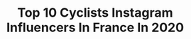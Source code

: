 ---
title: Top 10 Cyclists Instagram Influencers In France In 2020
description: Identify the most popular Instagram accounts on inBeat.
platform: Instagram
profiles:
  - username: "yoyo.offredo"
    fullname: >-
      Yoann Offredo
    location: "France"
    followers: 43138
    engagement: 795
    commentsToLikes: 0.011109
    avatar: "https://scontent-lht6-1.cdninstagram.com/v/t51.2885-19/s320x320/25016440_371966853263022_3177679082053697536_n.jpg?_nc_ht=scontent-lht6-1.cdninstagram.com&_nc_ohc=wA_EI-kF6AcAX9LY-cu&oh=5c1dcfbf4868da193d3e00395f5336bd&oe=5EBAA344"
    verified: false
    hashtags: "#wantygobert, #towalkagain, #m2competition, #bieresdesamis"
  - username: "alexysbrnl"
    fullname: >-
      A L E X Y S ⚡️ B R U N E L
    location: "France"
    followers: 5416
    engagement: 1585
    commentsToLikes: 0.009683
    avatar: "https://scontent-ams4-1.cdninstagram.com/v/t51.2885-19/s320x320/90710947_572828806912340_2002835926929113088_n.jpg?_nc_ht=scontent-ams4-1.cdninstagram.com&_nc_ohc=VkGzVGBpFzsAX-NOtLX&oh=fc4be63b6d47959cfcf1eb214cab40b6&oe=5EBA0058"
    verified: false
    hashtags: "#thewayweride, #2020, #rideon, #stayhome"
  - username: "maxime_bouet"
    fullname: >-
      Maxime
    location: "France"
    followers: 10038
    engagement: 727
    commentsToLikes: 0.019607
    avatar: "https://scontent-ams4-1.cdninstagram.com/v/t51.2885-19/s320x320/80434404_1390639567774906_8556573339039039488_n.jpg?_nc_ht=scontent-ams4-1.cdninstagram.com&_nc_ohc=TTHO3XAmcPUAX84_Kex&oh=855a58777e53d676d3fd651a1c4d26bf&oe=5EBC323B"
    verified: false
    hashtags: "#tdf2019, #tousensemble, #ekoicycling, #polefrancejeuneultramarin"
  - username: "iding410"
    fullname: >-
      이딩(iding)
    location: "France"
    followers: 103143
    engagement: 190
    commentsToLikes: 0.018549
    avatar: "https://scontent-lhr8-1.cdninstagram.com/v/t51.2885-19/s320x320/66516055_2296522573758608_8048598296991629312_n.jpg?_nc_ht=scontent-lhr8-1.cdninstagram.com&_nc_ohc=rL59AmqDB68AX8IfOJf&oh=8e85a6e3aa9b67acedee5a03d80b293d&oe=5EB8AE4E"
    verified: true
    hashtags: "#pella, #ride, #seorakgranfondo, #discovermacadamias"
  - username: "tonythetiger_12"
    fullname: >-
      Antoine Duchesne
    location: "France"
    followers: 9189
    engagement: 723
    commentsToLikes: 0.008910
    avatar: "https://scontent-lhr8-1.cdninstagram.com/v/t51.2885-19/s320x320/62267207_322091385379509_3270367048986787840_n.jpg?_nc_ht=scontent-lhr8-1.cdninstagram.com&_nc_ohc=n60kO8HYnnIAX_QQBN2&oh=06cd2e2a5d653f8b5672d89b805b7ee1&oe=5EB8ADEB"
    verified: true
    hashtags: "#quarantinelife, #comeback, #roidelamontagne, #refugedupionnier"
  - username: "paulineferrandprevot"
    fullname: >-
      Pauline FERRAND-PREVOT
    location: "France"
    followers: 324913
    engagement: 511
    commentsToLikes: 0.004442
    avatar: "https://scontent-ams4-1.cdninstagram.com/v/t51.2885-19/s320x320/47693760_986101048262725_9155587303916175360_n.jpg?_nc_ht=scontent-ams4-1.cdninstagram.com&_nc_ohc=hRjagVb9m3gAX-92zZm&oh=d1577f644fc6d6f9b6fecd3faee9a653&oe=5EBBDA5B"
    verified: true
    hashtags: "#internationalwomensday, #wednesdaymotivation, #nocyclingtanlines, #tokyo2021"
  - username: "_loulouuu"
    fullname: >-
      Corentin Ermenault ⚡️
    location: "France"
    followers: 7497
    engagement: 1081
    commentsToLikes: 0.005576
    avatar: "https://scontent-ams4-1.cdninstagram.com/v/t51.2885-19/s320x320/25037234_2021058074830533_1117961072112828416_n.jpg?_nc_ht=scontent-ams4-1.cdninstagram.com&_nc_ohc=H7ASCFStvpIAX8fZZrC&oh=8d89083f2de551f01f5976d7507c400c&oe=5EB3BD90"
    verified: false
    hashtags: "#picture, #catchthemoment, #santamonica, #feudanslespneus"
  - username: "jakubmareczko"
    fullname: >-
      Jakub Mareczko
    location: "France"
    followers: 8757
    engagement: 804
    commentsToLikes: 0.014160
    avatar: "https://scontent-lhr8-1.cdninstagram.com/v/t51.2885-19/s320x320/81170383_2710618159026787_1298215888838721536_n.jpg?_nc_ht=scontent-lhr8-1.cdninstagram.com&_nc_ohc=G8XfcyuEkIQAX9_Cemu&oh=b8da64312434634b9fc46a11d6407add&oe=5EBA825C"
    verified: false
    hashtags: "#2020, #cccteam, #nevergiveup, #newkit"
  - username: "sebastianlangeveld"
    fullname: >-
      Sebastian Langeveld.
    location: "France"
    followers: 3618
    engagement: 1478
    commentsToLikes: 0.035131
    avatar: "https://scontent-lhr8-1.cdninstagram.com/v/t51.2885-19/s320x320/29089216_223131274910604_8500500943261925376_n.jpg?_nc_ht=scontent-lhr8-1.cdninstagram.com&_nc_ohc=3GLdF9bDXj0AX_9Zpby&oh=c43d731a92dcaebf7a847c8f2722faaf&oe=5EBB1D7E"
    verified: false
    hashtags: "#championsleague, #tourdefrance, #rapha, #cannondalesynapse"
  - username: "jacovangass"
    fullname: >-
      Jaco van Gass
    location: "France"
    followers: 11162
    engagement: 486
    commentsToLikes: 0.011860
    avatar: "https://scontent-lhr8-1.cdninstagram.com/v/t51.2885-19/s320x320/52741182_315196129126900_127054779112226816_n.jpg?_nc_ht=scontent-lhr8-1.cdninstagram.com&_nc_ohc=y0LhmMW5siQAX-pbgFa&oh=b945a8eadfae7b3b39cbdb05bb0b8851&oe=5EB921AD"
    verified: false
    hashtags: "#trainathome, #lovecycling, #fuel, #greatoutdoors"
---